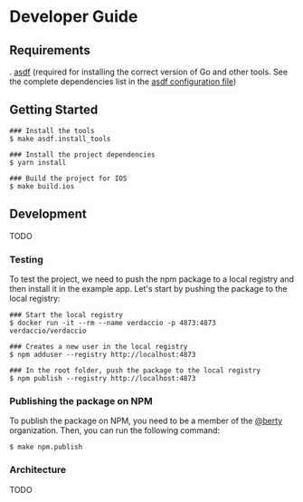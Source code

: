 # Developer Guide

## Requirements

. [asdf](https://asdf-vm.com/#/core-manage-asdf-vm) (required for installing the correct version of Go and other tools. See the complete dependencies list in the [asdf configuration file](./.tool-versions))

## Getting Started

    ### Install the tools
    $ make asdf.install_tools

    ### Install the project dependencies
    $ yarn install

    ### Build the project for IOS
    $ make build.ios

## Development

TODO

### Testing

To test the project, we need to push the npm package to a local registry and then install it in the example app.
Let's start by pushing the package to the local registry:

    ### Start the local registry
    $ docker run -it --rm --name verdaccio -p 4873:4873 verdaccio/verdaccio

    ### Creates a new user in the local registry
    $ npm adduser --registry http://localhost:4873

    ### In the root folder, push the package to the local registry
    $ npm publish --registry http://localhost:4873

### Publishing the package on NPM

To publish the package on NPM, you need to be a member of the [@berty](https://www.npmjs.com/org/berty) organization. Then, you can run the following command:

    $ make npm.publish
### Architecture

TODO

